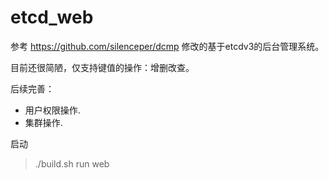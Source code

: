 # etcd_web
参考 https://github.com/silenceper/dcmp 修改的基于etcdv3的后台管理系统。

目前还很简陋，仅支持键值的操作：增删改查。

后续完善：
- 用户权限操作.
- 集群操作.

启动
> ./build.sh run web
